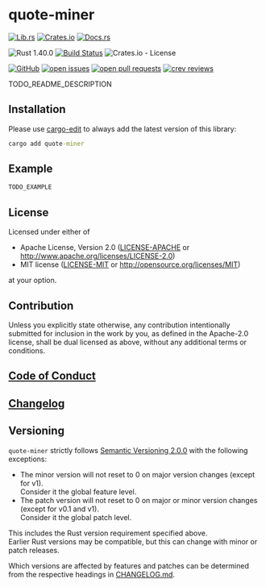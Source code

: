 # quote-miner

[![Lib.rs](https://img.shields.io/badge/Lib.rs-*-84f)](https://lib.rs/crates/quote-miner)
[![Crates.io](https://img.shields.io/crates/v/quote-miner)](https://crates.io/crates/quote-miner)
[![Docs.rs](https://docs.rs/quote-miner/badge.svg)](https://docs.rs/crates/quote-miner)

![Rust 1.40.0](https://img.shields.io/static/v1?logo=Rust&label=&message=1.40.0&color=grey)
[![Build Status](https://travis-ci.com/Tamschi/quote-miner.svg?branch=develop)](https://travis-ci.com/Tamschi/quote-miner/branches)
![Crates.io - License](https://img.shields.io/crates/l/quote-miner/0.0.1)

[![GitHub](https://img.shields.io/static/v1?logo=GitHub&label=&message=%20&color=grey)](https://github.com/Tamschi/quote-miner)
[![open issues](https://img.shields.io/github/issues-raw/Tamschi/quote-miner)](https://github.com/Tamschi/quote-miner/issues)
[![open pull requests](https://img.shields.io/github/issues-pr-raw/Tamschi/quote-miner)](https://github.com/Tamschi/quote-miner/pulls)
[![crev reviews](https://web.crev.dev/rust-reviews/badge/crev_count/quote-miner.svg)](https://web.crev.dev/rust-reviews/crate/quote-miner/)

TODO_README_DESCRIPTION

## Installation

Please use [cargo-edit](https://crates.io/crates/cargo-edit) to always add the latest version of this library:

```cmd
cargo add quote-miner
```

## Example

```rust
TODO_EXAMPLE
```

## License

Licensed under either of

* Apache License, Version 2.0
   ([LICENSE-APACHE](LICENSE-APACHE) or <http://www.apache.org/licenses/LICENSE-2.0>)
* MIT license
   ([LICENSE-MIT](LICENSE-MIT) or <http://opensource.org/licenses/MIT>)

at your option.

## Contribution

Unless you explicitly state otherwise, any contribution intentionally submitted
for inclusion in the work by you, as defined in the Apache-2.0 license, shall be
dual licensed as above, without any additional terms or conditions.

## [Code of Conduct](CODE_OF_CONDUCT.md)

## [Changelog](CHANGELOG.md)

## Versioning

`quote-miner` strictly follows [Semantic Versioning 2.0.0](https://semver.org/spec/v2.0.0.html) with the following exceptions:

* The minor version will not reset to 0 on major version changes (except for v1).  
Consider it the global feature level.
* The patch version will not reset to 0 on major or minor version changes (except for v0.1 and v1).  
Consider it the global patch level.

This includes the Rust version requirement specified above.  
Earlier Rust versions may be compatible, but this can change with minor or patch releases.

Which versions are affected by features and patches can be determined from the respective headings in [CHANGELOG.md](CHANGELOG.md).
